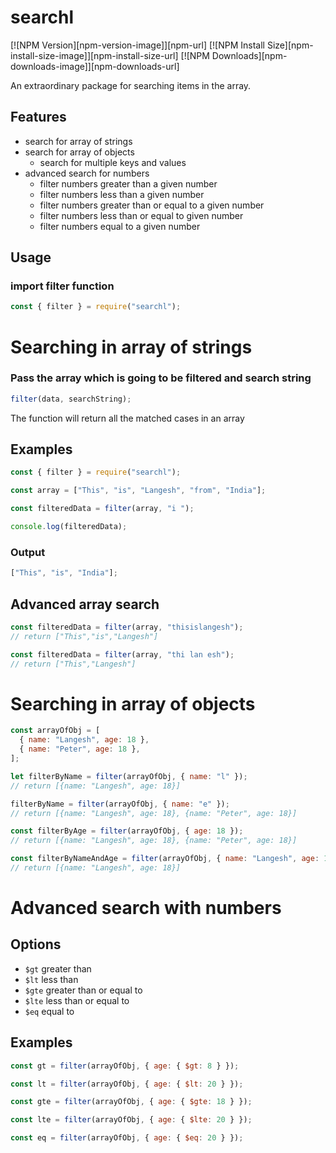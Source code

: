 # searchl

[![NPM Version][npm-version-image]][npm-url]
[![NPM Install Size][npm-install-size-image]][npm-install-size-url]
[![NPM Downloads][npm-downloads-image]][npm-downloads-url]

An extraordinary package for searching items in the array.

## Features

- search for array of strings
- search for array of objects
  - search for multiple keys and values
- advanced search for numbers
  - filter numbers greater than a given number
  - filter numbers less than a given number
  - filter numbers greater than or equal to a given number
  - filter numbers less than or equal to given number
  - filter numbers equal to a given number

## Usage

### import filter function

```js
const { filter } = require("searchl");
```

# Searching in array of strings

### Pass the array which is going to be filtered and search string

```js
filter(data, searchString);
```

The function will return all the matched cases in an array

## Examples

```js
const { filter } = require("searchl");

const array = ["This", "is", "Langesh", "from", "India"];

const filteredData = filter(array, "i ");

console.log(filteredData);
```

### Output

```js
["This", "is", "India"];
```

## Advanced array search

```js
const filteredData = filter(array, "thisislangesh");
// return ["This","is","Langesh"]

const filteredData = filter(array, "thi lan esh");
// return ["This","Langesh"]
```

# Searching in array of objects

```js
const arrayOfObj = [
  { name: "Langesh", age: 18 },
  { name: "Peter", age: 18 },
];

let filterByName = filter(arrayOfObj, { name: "l" });
// return [{name: "Langesh", age: 18}]

filterByName = filter(arrayOfObj, { name: "e" });
// return [{name: "Langesh", age: 18}, {name: "Peter", age: 18}]

const filterByAge = filter(arrayOfObj, { age: 18 });
// return [{name: "Langesh", age: 18}, {name: "Peter", age: 18}]

const filterByNameAndAge = filter(arrayOfObj, { name: "Langesh", age: 18 });
// return [{name: "Langesh", age: 18}]
```

# Advanced search with numbers

## Options

- `$gt` greater than
- `$lt` less than
- `$gte` greater than or equal to
- `$lte` less than or equal to
- `$eq` equal to

## Examples

```js
const gt = filter(arrayOfObj, { age: { $gt: 8 } });

const lt = filter(arrayOfObj, { age: { $lt: 20 } });

const gte = filter(arrayOfObj, { age: { $gte: 18 } });

const lte = filter(arrayOfObj, { age: { $lte: 20 } });

const eq = filter(arrayOfObj, { age: { $eq: 20 } });
```
